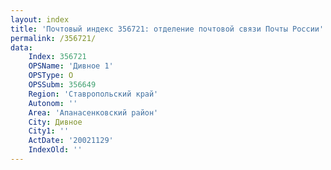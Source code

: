 ```yaml
---
layout: index
title: 'Почтовый индекс 356721: отделение почтовой связи Почты России'
permalink: /356721/
data:
    Index: 356721
    OPSName: 'Дивное 1'
    OPSType: О
    OPSSubm: 356649
    Region: 'Ставропольский край'
    Autonom: ''
    Area: 'Апанасенковский район'
    City: Дивное
    City1: ''
    ActDate: '20021129'
    IndexOld: ''
---
```

